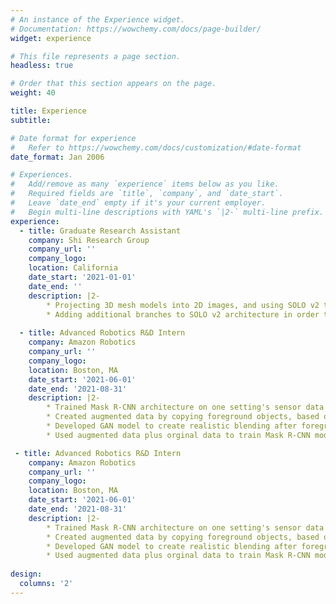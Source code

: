 ```yaml
---
# An instance of the Experience widget.
# Documentation: https://wowchemy.com/docs/page-builder/
widget: experience

# This file represents a page section.
headless: true

# Order that this section appears on the page.
weight: 40

title: Experience
subtitle:

# Date format for experience
#   Refer to https://wowchemy.com/docs/customization/#date-format
date_format: Jan 2006

# Experiences.
#   Add/remove as many `experience` items below as you like.
#   Required fields are `title`, `company`, and `date_start`.
#   Leave `date_end` empty if it's your current employer.
#   Begin multi-line descriptions with YAML's `|2-` multi-line prefix.
experience:
  - title: Graduate Research Assistant 
    company: Shi Research Group
    company_url: ''
    company_logo: 
    location: California
    date_start: '2021-01-01'
    date_end: ''
    description: |2- 
        * Projecting 3D mesh models into 2D images, and using SOLO v2 to learn relevant information about image's edge contours for 3D reconstruction.
        * Adding additional branches to SOLO v2 architecture in order to predict the 3D flow field along each contour, as well as end points of each contour. 
        
  - title: Advanced Robotics R&D Intern
    company: Amazon Robotics
    company_url: ''
    company_logo: 
    location: Boston, MA
    date_start: '2021-06-01'
    date_end: '2021-08-31'
    description: |2-
        * Trained Mask R-CNN architecture on one setting's sensor data and tested on second sensor's data, in order to establish baseline result. 
        * Created augmented data by copying foreground objects, based on derived position, rotation, and scale distribution, into second setting with no background.
        * Developed GAN model to create realistic blending after foreground placement.
        * Used augmented data plus orginal data to train Mask R-CNN model and achieved improvement in average precision and recall.

 - title: Advanced Robotics R&D Intern
    company: Amazon Robotics
    company_url: ''
    company_logo: 
    location: Boston, MA
    date_start: '2021-06-01'
    date_end: '2021-08-31'
    description: |2-
        * Trained Mask R-CNN architecture on one setting's sensor data and tested on second sensor's data, in order to establish baseline result. 
        * Created augmented data by copying foreground objects, based on derived position, rotation, and scale distribution, into second setting with no background.
        * Developed GAN model to create realistic blending after foreground placement.
        * Used augmented data plus orginal data to train Mask R-CNN model and achieved improvement in average precision and recall.
        
design:
  columns: '2'
---
```


